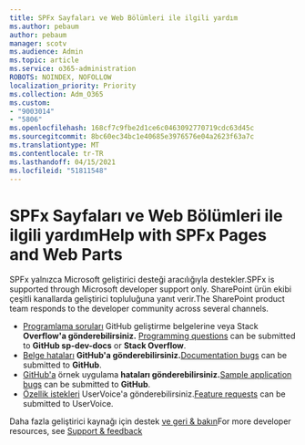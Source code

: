 ```yaml
---
title: SPFx Sayfaları ve Web Bölümleri ile ilgili yardım
ms.author: pebaum
author: pebaum
manager: scotv
ms.audience: Admin
ms.topic: article
ms.service: o365-administration
ROBOTS: NOINDEX, NOFOLLOW
localization_priority: Priority
ms.collection: Adm_O365
ms.custom:
- "9003014"
- "5806"
ms.openlocfilehash: 168cf7c9fbe2d1ce6c0463092770719cdc63d45c
ms.sourcegitcommit: 8bc60ec34bc1e40685e3976576e04a2623f63a7c
ms.translationtype: MT
ms.contentlocale: tr-TR
ms.lasthandoff: 04/15/2021
ms.locfileid: "51811548"
---
```

# <a name="help-with-spfx-pages-and-web-parts"></a><span data-ttu-id="d0079-102">SPFx Sayfaları ve Web Bölümleri ile ilgili yardım</span><span class="sxs-lookup"><span data-stu-id="d0079-102">Help with SPFx Pages and Web Parts</span></span>

<span data-ttu-id="d0079-103">SPFx yalnızca Microsoft geliştirici desteği aracılığıyla destekler.</span><span class="sxs-lookup"><span data-stu-id="d0079-103">SPFx is supported through Microsoft developer support only.</span></span> <span data-ttu-id="d0079-104">SharePoint ürün ekibi çeşitli kanallarda geliştirici topluluğuna yanıt verir.</span><span class="sxs-lookup"><span data-stu-id="d0079-104">The SharePoint product team responds to the developer community across several channels.</span></span>

- <span data-ttu-id="d0079-105">[Programlama soruları](https://docs.microsoft.com/sharepoint/dev/support-feedback#programming-questions) GitHub geliştirme belgelerine veya Stack **Overflow'a gönderebilirsiniz.** </span><span class="sxs-lookup"><span data-stu-id="d0079-105">[Programming questions](https://docs.microsoft.com/sharepoint/dev/support-feedback#programming-questions)  can be submitted to  **GitHub sp-dev-docs**  or  **Stack Overflow**.</span></span>
- <span data-ttu-id="d0079-106">[Belge hataları](https://docs.microsoft.com/sharepoint/dev/support-feedback#documentation-bugs) **GitHub'a gönderebilirsiniz.**</span><span class="sxs-lookup"><span data-stu-id="d0079-106">[Documentation bugs](https://docs.microsoft.com/sharepoint/dev/support-feedback#documentation-bugs)  can be submitted to **GitHub**.</span></span>
- <span data-ttu-id="d0079-107">[GitHub'a](https://docs.microsoft.com/sharepoint/dev/support-feedback#sample-application-bugs) örnek uygulama **hataları gönderebilirsiniz.**</span><span class="sxs-lookup"><span data-stu-id="d0079-107">[Sample application bugs](https://docs.microsoft.com/sharepoint/dev/support-feedback#sample-application-bugs)  can be submitted to  **GitHub**.</span></span>
- <span data-ttu-id="d0079-108">[Özellik istekleri](https://docs.microsoft.com/sharepoint/dev/support-feedback#feature-requests)  UserVoice'a gönderebilirsiniz.</span><span class="sxs-lookup"><span data-stu-id="d0079-108">[Feature requests](https://docs.microsoft.com/sharepoint/dev/support-feedback#feature-requests)  can be submitted to UserVoice.</span></span>

<span data-ttu-id="d0079-109">Daha fazla geliştirici kaynağı için destek  [ve geri & bakın](https://docs.microsoft.com/sharepoint/dev/support-feedback)</span><span class="sxs-lookup"><span data-stu-id="d0079-109">For more developer resources, see  [Support & feedback](https://docs.microsoft.com/sharepoint/dev/support-feedback)</span></span>